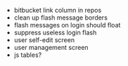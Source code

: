 * bitbucket link column in repos
* clean up flash message borders
* flash messages on login should float
* suppress useless login flash
* user self-edit screen
* user management screen
* js tables?
